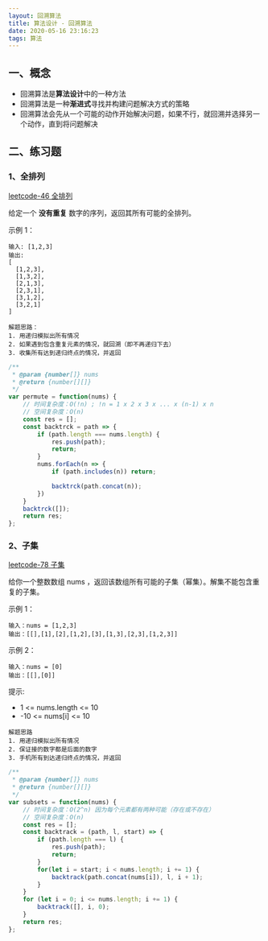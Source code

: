 ```yaml
---
layout: 回溯算法
title: 算法设计 - 回溯算法
date: 2020-05-16 23:16:23
tags: 算法
---
```


## 一、概念

- 回溯算法是**算法设计**中的一种方法
- 回溯算法是一种**渐进式**寻找并构建问题解决方式的策略
- 回溯算法会先从一个可能的动作开始解决问题，如果不行，就回溯并选择另一个动作，直到将问题解决

## 二、练习题

### 1、全排列

[leetcode-46 全排列](https://leetcode-cn.com/problems/permutations/)

给定一个 **没有重复** 数字的序列，返回其所有可能的全排列。

示例 1：

```text
输入: [1,2,3]
输出:
[
  [1,2,3],
  [1,3,2],
  [2,1,3],
  [2,3,1],
  [3,1,2],
  [3,2,1]
]

```

```text
解题思路：
1. 用递归模拟出所有情况
2. 如果遇到包含重复元素的情况，就回溯（即不再递归下去）
3. 收集所有达到递归终点的情况，并返回
```

```javascript
/**
 * @param {number[]} nums
 * @return {number[][]}
 */
var permute = function(nums) {
    // 时间复杂度：O(!n) ; !n = 1 x 2 x 3 x ... x (n-1) x n
    // 空间复杂度：O(n)
    const res = [];
    const backtrck = path => {
        if (path.length === nums.length) {
            res.push(path);
            return;
        }
        nums.forEach(n => {
            if (path.includes(n)) return;

            backtrck(path.concat(n));
        })
    }
    backtrck([]);
    return res;
};
```

### 2、子集

[leetcode-78 子集](https://leetcode-cn.com/problems/subsets/)

给你一个整数数组 nums ，返回该数组所有可能的子集（幂集）。解集不能包含重复的子集。

示例 1：

```text
输入：nums = [1,2,3]
输出：[[],[1],[2],[1,2],[3],[1,3],[2,3],[1,2,3]]
```

示例 2：

```text
输入：nums = [0]
输出：[[],[0]]
```

提示:

- 1 <= nums.length <= 10
- -10 <= nums[i] <= 10

```text
解题思路
1. 用递归模拟出所有情况
2. 保证接的数字都是后面的数字
3. 手机所有到达递归终点的情况，并返回
```

```javascript
/**
 * @param {number[]} nums
 * @return {number[][]}
 */
var subsets = function(nums) {
    // 时间复杂度：O(2^n) 因为每个元素都有两种可能（存在或不存在）
    // 空间复杂度：O(n)
    const res = [];
    const backtrack = (path, l, start) => {
        if (path.length === l) {
            res.push(path);
            return;
        }
        for(let i = start; i < nums.length; i += 1) {
            backtrack(path.concat(nums[i]), l, i + 1);
        }
    }
    for (let i = 0; i <= nums.length; i += 1) {
        backtrack([], i, 0);
    }
    return res;
};
```
